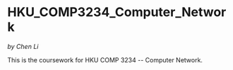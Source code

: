 # HKU_COMP3234_Computer_Network

_by Chen Li_  

This is the coursework for HKU COMP 3234 -- Computer Network.
